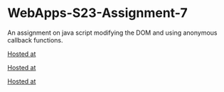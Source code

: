 # WebApps-S23-Assignment-7
An assignment on java script modifying the DOM and using anonymous callback functions.

[Hosted at](https://44-563-web-apps-s23.github.io/44563-webapps-s23-assignment7-Harshitha-S561420/hunter.html)

[Hosted at](https://44-563-web-apps-s23.github.io/44563-webapps-s23-assignment7-Harshitha-S561420/react.html)

[Hosted at](https://44-563-web-apps-s23.github.io/44563-webapps-s23-assignment7-Harshitha-S561420/delayq.html)


